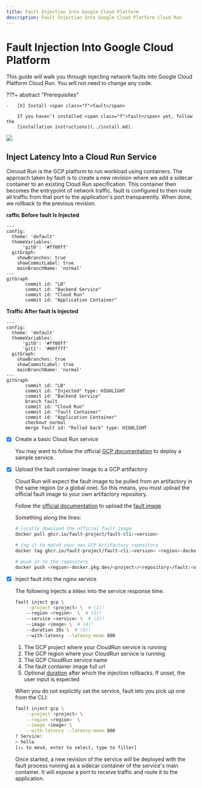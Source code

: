 ```yaml
---
title: Fault Injection Into Google Cloud Platform
description: Fault Injection Into Google Cloud Platform Cloud Run
---
```


# Fault Injection Into Google Cloud Platform

This guide will walk you through injecting network faults into Google Cloud
Platform Cloud Run. You will not need to change any code.

???+ abstract "Prerequisites"

    -   [X] Install <span class="f">fault</span>

        If you haven’t installed <span class="f">fault</span> yet, follow the
        [installation instructions](../install.md).


<img src="/assets/tapes/inject-gcp.gif">


## Inject Latency Into a Cloud Run Service

Clmoud Run is the GCP platform to run workload using containers. The approach taken
by <span class="f">fault</span> is to create a new revision where we add a
sidecar container to an existing Cloud Run specification. This container then
becomes the entrypoint of network
traffic. <span class="f">fault</span> is configured to then route
all traffic from that port to the application's port transparently. When done,
we rollback to the previous revision.

**raffic Before fault Is Injected**
```mermaid
---
config:
  theme: 'default'
  themeVariables:
      'git0': '#ff00ff'
  gitGraph:
    showBranches: true
    showCommitLabel: true
    mainBranchName: 'normal'
---
gitGraph
       commit id: "LB"
       commit id: "Backend Service"
       commit id: "Cloud Run"
       commit id: "Application Container"
```

**Traffic After fault Is Injected**

```mermaid
---
config:
  theme: 'default'
  themeVariables:
      'git0': '#ff00ff'
      'git1': '#00ffff'
  gitGraph:
    showBranches: true
    showCommitLabel: true
    mainBranchName: 'normal'
---
gitGraph
       commit id: "LB"
       commit id: "Injected" type: HIGHLIGHT
       commit id: "Backend Service"
       branch fault
       commit id: "Cloud Run"
       commit id: "fault Container"
       commit id: "Application Container"
       checkout normal
       merge fault id: "Rolled back" type: HIGHLIGHT
```

-   [X] Create a basic Cloud Run service

    You may want to follow the official [GCP documentation](https://cloud.google.com/run/docs/quickstarts/deploy-container) to deploy a sample  service.

-   [X] Upload the <span class="f">fault</span> container image to a GCP artifactory

    Cloud Run will expect the <span class="f">fault</span> image to be pulled
    from an artifactory in the same region (or a global one). So this means,
    you must upload the official <span class="f">fault</span> image to your
    own artifactory repository.

    Follow the [official documentation](https://cloud.google.com/artifact-registry/docs/docker/pushing-and-pulling#pushing) to upload the [fault image](https://github.com/rebound-how/rebound/pkgs/container/fault)

    Something along the lines:

    ```bash
    # locally download the official fault image
    docker pull ghcr.io/fault-project/fault-cli:<version>
    
    # tag it to match your nex GCP Artifactory repository
    docker tag ghcr.io/fault-project/fault-cli:<version> <region>-docker.pkg.dev/<project>/<repository>/fault:<version>

    # push it to the repository
    docker push <region>-docker.pkg.dev/<project>/<repository>/fault:<version>
    ```

-   [X] Inject <span class="f">fault</span> into the nginx service

    The following injects a `800ms` into the service response time.

    ```bash
    fault inject gcp \
        --project <project> \  # (1)!
        --region <region>  \  # (2)!
        --service <service> \  # (3)!
        --image <image> \  # (4)!
        --duration 30s \  # (5)!
        --with-latency --latency-mean 800
    ```

    1. The GCP project where your CloudRun service is running
    2. The GCP region where your CloudRun service is running
    3. The GCP CloudRun service name
    4. The <span class="f">fault</span> container image full url
    5. Optional [duration](https://docs.rs/parse_duration/latest/parse_duration/#syntax) after which the injection rollbacks. If unset, the user input is expected

    When you do not explicitly set the service, <span class="f">fault</span>
    lets you pick up one from the CLI:

    ```bash
    fault inject gcp \
        --project <project> \
        --region <region>  \
        --image <image> \
        --with-latency --latency-mean 800
    ? Service:  
    > hello
    [↑↓ to move, enter to select, type to filter]
    ```

    Once started, a new revision of the service will be deployed with the
    <span class="f">fault</span> process running as a sidecar container
    of the service's main container. It will expose a port to receive traffic
    and route it to the application.
